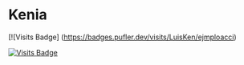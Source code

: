 # Kenia




[![Visits Badge] (https://badges.pufler.dev/visits/LuisKen/ejmploacci)

[![Visits Badge](https://badges.pufler.dev/visits/puf17640/git-badges)](https://badges.pufler.dev)
